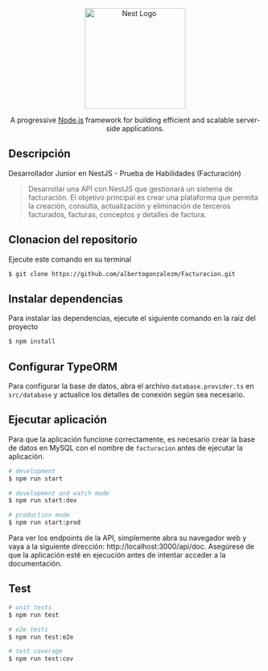 <p align="center">
  <a href="http://nestjs.com/" target="blank"><img src="https://nestjs.com/img/logo-small.svg" width="200" alt="Nest Logo" /></a>
</p>

[circleci-image]: https://img.shields.io/circleci/build/github/nestjs/nest/master?token=abc123def456
[circleci-url]: https://circleci.com/gh/nestjs/nest

  <p align="center">A progressive <a href="http://nodejs.org" target="_blank">Node.js</a> framework for building efficient and scalable server-side applications.</p>
    <p align="center">

## Descripción

Desarrollador Junior en NestJS - Prueba de Habilidades (Facturación)
> Desarrollar una API con NestJS que gestionará un sistema de facturación. El objetivo principal es crear una plataforma que permita la creación, consulta, actualización y eliminación de terceros facturados, facturas, conceptos y detalles de factura.

## Clonacion del repositorio

Ejecute este comando en su terminal

```bash
$ git clone https://github.com/albertogonzalezm/Facturacion.git
```

## Instalar dependencias

Para instalar las dependencias, ejecute el siguiente comando en la raiz del proyecto
```bash
$ npm install
```

## Configurar TypeORM

Para configurar la base de datos, abra el archivo `database.provider.ts` en `src/database` y actualice los detalles de conexión según sea necesario.


## Ejecutar aplicación

Para que la aplicación funcione correctamente, es necesario crear la base de datos en MySQL con el nombre de `facturacion` antes de ejecutar la aplicación.

```bash
# development
$ npm run start

# development and watch mode
$ npm run start:dev

# production mode
$ npm run start:prod
```
Para ver los endpoints de la API, simplemente abra su navegador web y vaya a la siguiente dirección: http://localhost:3000/api/doc. Asegúrese de que la aplicación esté en ejecución antes de intentar acceder a la documentación.

## Test

```bash
# unit tests
$ npm run test

# e2e tests
$ npm run test:e2e

# test coverage
$ npm run test:cov
```
